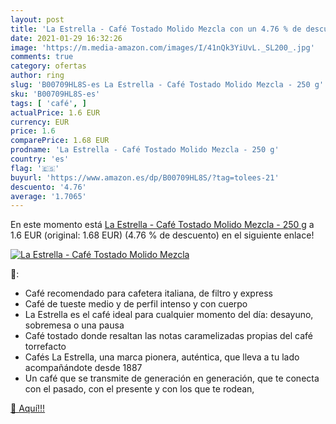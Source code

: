 ```yaml
---
layout: post
title: 'La Estrella - Café Tostado Molido Mezcla con un 4.76 % de descuento'
date: 2021-01-29 16:32:26
image: 'https://m.media-amazon.com/images/I/41nQk3YiUvL._SL200_.jpg'
comments: true
category: ofertas
author: ring
slug: 'B00709HL8S-es La Estrella - Café Tostado Molido Mezcla - 250 g'
sku: 'B00709HL8S-es'
tags: [ 'café', ]
actualPrice: 1.6 EUR
currency: EUR
price: 1.6
comparePrice: 1.68 EUR
prodname: 'La Estrella - Café Tostado Molido Mezcla - 250 g'
country: 'es'
flag: '🇪🇸'
buyurl: 'https://www.amazon.es/dp/B00709HL8S/?tag=tolees-21'
descuento: '4.76'
average: '1.7065'
---
```


En este momento está [La Estrella - Café Tostado Molido Mezcla - 250 g](https://www.amazon.es/dp/B00709HL8S/?tag=tolees-21) a 1.6 EUR (original: 1.68 EUR) (4.76 %  de descuento) en el siguiente enlace!

[![La Estrella - Café Tostado Molido Mezcla](https://m.media-amazon.com/images/I/41nQk3YiUvL._SL200_.jpg)](https://www.amazon.es/dp/B00709HL8S/?tag=tolees-21)

🔎:

- Café recomendado para cafetera italiana, de filtro y express
- Café de tueste medio y de perfil intenso y con cuerpo
- La Estrella es el café ideal para cualquier momento del día: desayuno, sobremesa o una pausa
- Café tostado donde resaltan las notas caramelizadas propias del café torrefacto
- Cafés La Estrella, una marca pionera, auténtica, que lleva a tu lado acompañándote desde 1887
- Un café que se transmite de generación en generación, que te conecta con el pasado, con el presente y con los que te rodean,

[🛒 Aquí!!!](https://www.amazon.es/dp/B00709HL8S/?tag=tolees-21)
